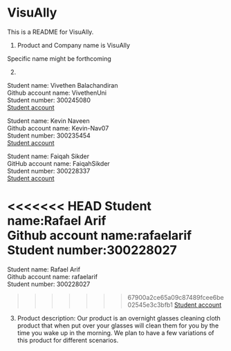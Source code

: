 # VisuAlly
This is a README for VisuAlly.

 

1. Product and Company name is VisuAlly

Specific name might be forthcoming

 


2. 
Student name: Vivethen Balachandiran<br>
Github account name: VivethenUni<br>
Student number: 300245080<br>
[Student account](https://github.com/VivethenUni)<br>

 

Student name: Kevin Naveen<br>
Github account name: Kevin-Nav07<br>
Student number: 300235454<br>
[Student account](https://github.com/Kevin-Nav07)<br>

 

Student name: Faiqah Sikder<br>
GitHub account name: FaiqahSikder<br>
Student number: 300228337<br>
[Student account](https://github.com/FaiqahSikder)<br>

 

<<<<<<< HEAD
Student name:Rafael Arif<br>
Github account name:rafaelarif<br>
Student number:300228027<br>
=======
Student name: Rafael Arif<br>
Github account name: rafaelarif<br>
Student number: 300228027<br>
>>>>>>> 67900a2ce65a09c87489fcee6be02545e3c3bfb1
[Student account](https://github.com/rafaelarif)<br>

 


3. Product description: Our product is an overnight glasses cleaning cloth product that when put over your glasses will clean them for you by the time you wake up in the morning. We plan to have a few variations of this product for different scenarios.
